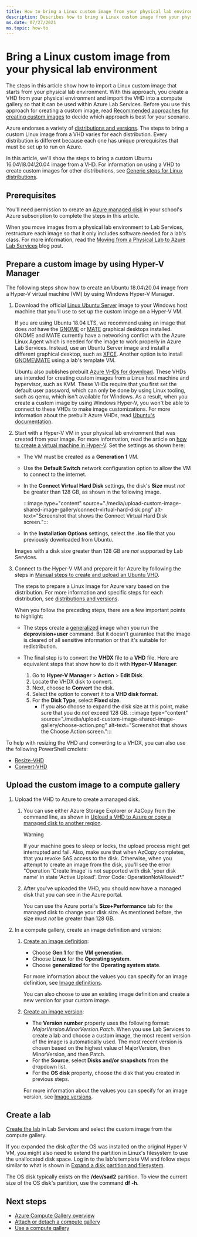 ```yaml
---
title: How to bring a Linux custom image from your physical lab environment
description: Describes how to bring a Linux custom image from your physical lab environment.
ms.date: 07/27/2021
ms.topic: how-to
---
```


# Bring a Linux custom image from your physical lab environment

The steps in this article show how to import a Linux custom image that starts from your physical lab environment. With this approach, you create a VHD from your physical environment and import the VHD into a compute gallery so that it can be used within Azure Lab Services. Before you use this approach for creating a custom image, read [Recommended approaches for creating custom images](approaches-for-custom-image-creation.md) to decide which approach is best for your scenario.

Azure endorses a variety of [distributions and versions](../virtual-machines/linux/endorsed-distros.md#supported-distributions-and-versions). The steps to bring a custom Linux image from a VHD varies for each distribution. Every distribution is different because each one has unique prerequisites that must be set up to run on Azure.

In this article, we'll show the steps to bring a custom Ubuntu 16.04\18.04\20.04 image from a VHD. For information on using a VHD to create custom images for other distributions, see [Generic steps for Linux distributions](../virtual-machines/linux/create-upload-generic.md).

## Prerequisites

You'll need permission to create an [Azure managed disk](../virtual-machines/managed-disks-overview.md) in your school's Azure subscription to complete the steps in this article.

When you move images from a physical lab environment to Lab Services, restructure each image so that it only includes software needed for a lab's class. For more information, read the [Moving from a Physical Lab to Azure Lab Services](https://techcommunity.microsoft.com/t5/azure-lab-services/moving-from-a-physical-lab-to-azure-lab-services/ba-p/1654931) blog post.

## Prepare a custom image by using Hyper-V Manager

The following steps show how to create an Ubuntu 18.04\20.04 image from a Hyper-V virtual machine (VM) by using Windows Hyper-V Manager.

1. Download the official [Linux Ubuntu Server](https://ubuntu.com/server/docs) image to your Windows host machine that you'll use to set up the custom image on a Hyper-V VM.

   If you are using Ubuntu 18.04 LTS, we recommend using an image that does *not* have the [GNOME](https://www.gnome.org/) or [MATE](https://mate-desktop.org/) graphical desktops installed. GNOME and MATE currently have a networking conflict with the Azure Linux Agent which is needed for the image to work properly in Azure Lab Services. Instead, use an Ubuntu Server image and install a different graphical desktop, such as [XFCE](https://www.xfce.org/).  Another option is to install [GNOME\MATE](https://aka.ms/azlabs/scripts/LinuxDesktop-GnomeMate) using a lab's template VM.

   Ubuntu also publishes prebuilt [Azure VHDs for download](https://cloud-images.ubuntu.com/). These VHDs are intended for creating custom images from a Linux host machine and hypervisor, such as KVM. These VHDs require that you first set the default user password, which can only be done by using Linux tooling, such as qemu, which isn't available for Windows. As a result, when you create a custom image by using Windows Hyper-V, you won't be able to connect to these VHDs to make image customizations. For more information about the prebuilt Azure VHDs, read [Ubuntu's documentation](https://help.ubuntu.com/community/UEC/Images?_ga=2.114783623.1858181609.1624392241-1226151842.1623682781#QEMU_invocation).

1. Start with a Hyper-V VM in your physical lab environment that was created from your image. For more information, read the article on [how to create a virtual machine in Hyper-V](/windows-server/virtualization/hyper-v/get-started/create-a-virtual-machine-in-hyper-v). Set the settings as shown here:
    - The VM must be created as a **Generation 1** VM.
    - Use the **Default Switch** network configuration option to allow the VM to connect to the internet.
    - In the **Connect Virtual Hard Disk** settings, the disk's **Size** must *not* be greater than 128 GB, as shown in the following image.

        :::image type="content" source="./media/upload-custom-image-shared-image-gallery/connect-virtual-hard-disk.png" alt-text="Screenshot that shows the Connect Virtual Hard Disk screen.":::

    - In the **Installation Options** settings, select the **.iso** file that you previously downloaded from Ubuntu.

    Images with a disk size greater than 128 GB are *not* supported by Lab Services.

1. Connect to the Hyper-V VM and prepare it for Azure by following the steps in [Manual steps to create and upload an Ubuntu VHD](../virtual-machines/linux/create-upload-ubuntu.md#manual-steps).

    The steps to prepare a Linux image for Azure vary based on the distribution. For more information and specific steps for each distribution, see [distributions and versions](../virtual-machines/linux/endorsed-distros.md#supported-distributions-and-versions).

    When you follow the preceding steps, there are a few important points to highlight:
    - The steps create a [generalized](../virtual-machines/shared-image-galleries.md#generalized-and-specialized-images) image when you run the **deprovision+user** command. But it doesn't guarantee that the image is cleared of all sensitive information or that it's suitable for redistribution.
    - The final step is to convert the **VHDX** file to a **VHD** file. Here are equivalent steps that show how to do it with **Hyper-V Manager**:

        1. Go to **Hyper-V Manager** > **Action** > **Edit Disk**.
        1. Locate the VHDX disk to convert.
        1. Next, choose to **Convert** the disk.
        1. Select the option to convert it to a **VHD disk format**.
        1. For the **Disk Type**, select **Fixed size**.
            - If you also choose to expand the disk size at this point, make sure that you do *not* exceed 128 GB.
            :::image type="content" source="./media/upload-custom-image-shared-image-gallery/choose-action.png" alt-text="Screenshot that shows the Choose Action screen.":::

To help with resizing the VHD and converting to a VHDX, you can also use the following PowerShell cmdlets:

- [Resize-VHD](/powershell/module/hyper-v/resize-vhd)
- [Convert-VHD](/powershell/module/hyper-v/convert-vhd)

## Upload the custom image to a compute gallery

1. Upload the VHD to Azure to create a managed disk.
    1. You can use either Azure Storage Explorer or AzCopy from the command line, as shown in [Upload a VHD to Azure or copy a managed disk to another region](../virtual-machines/windows/disks-upload-vhd-to-managed-disk-powershell.md).

        > [!WARNING]
        > If your machine goes to sleep or locks, the upload process might get interrupted and fail. Also, make sure that when AzCopy completes, that you revoke SAS access to the disk. Otherwise, when you attempt to create an image from the disk, you'll see the error "Operation 'Create Image' is not supported with disk 'your disk name' in state 'Active Upload'. Error Code: OperationNotAllowed*."

    1. After you've uploaded the VHD, you should now have a managed disk that you can see in the Azure portal.

        You can use the Azure portal's **Size+Performance** tab for the managed disk to change your disk size. As mentioned before, the size must *not* be greater than 128 GB.

1. In a compute gallery, create an image definition and version:
    1. [Create an image definition](../virtual-machines/image-version.md):
        - Choose **Gen 1** for the **VM generation**.
        - Choose **Linux** for the **Operating system**.
        - Choose **generalized** for the **Operating system state**.

        For more information about the values you can specify for an image definition, see [Image definitions](../virtual-machines/shared-image-galleries.md#image-definitions).

        You can also choose to use an existing image definition and create a new version for your custom image.

    1. [Create an image version](../virtual-machines/image-version.md):
        - The **Version number** property uses the following format: *MajorVersion.MinorVersion.Patch*. When you use Lab Services to create a lab and choose a custom image, the most recent version of the image is automatically used. The most recent version is chosen based on the highest value of MajorVersion, then MinorVersion, and then Patch.
        - For the **Source**, select **Disks and/or snapshots** from the dropdown list.
        - For the **OS disk** property, choose the disk that you created in previous steps.

        For more information about the values you can specify for an image version, see [Image versions](../virtual-machines/shared-image-galleries.md#image-versions).

## Create a lab

[Create the lab](tutorial-setup-lab.md) in Lab Services and select the custom image from the compute gallery.

If you expanded the disk *after* the OS was installed on the original Hyper-V VM, you might also need to extend the partition in Linux's filesystem to use the unallocated disk space.  Log in to the lab's template VM and follow steps similar to what is shown in [Expand a disk partition and filesystem](../virtual-machines/linux/expand-disks.md#expand-a-disk-partition-and-filesystem).

The OS disk typically exists on the **/dev/sad2** partition. To view the current size of the OS disk's partition, use the command **df -h**.

## Next steps

- [Azure Compute Gallery overview](../virtual-machines/shared-image-galleries.md)
- [Attach or detach a compute gallery](how-to-attach-detach-shared-image-gallery.md)
- [Use a compute gallery](how-to-use-shared-image-gallery.md)
